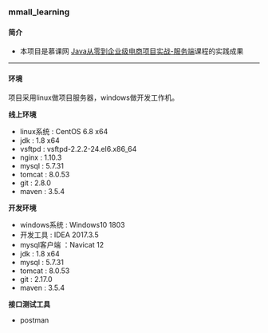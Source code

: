### mmall_learning

#### 简介

- 本项目是慕课网 [Java从零到企业级电商项目实战-服务端](https://coding.imooc.com/class/96.html)课程的实践成果

---

#### 环境
项目采用linux做项目服务器，windows做开发工作机。

**线上环境**

- linux系统 : CentOS 6.8 x64
- jdk : 1.8 x64
- vsftpd : vsftpd-2.2.2-24.el6.x86_64
- nginx : 1.10.3
- mysql : 5.7.31
- tomcat : 8.0.53
- git : 2.8.0
- maven : 3.5.4

**开发环境**

- windows系统 : Windows10 1803
- 开发工具 : IDEA 2017.3.5
- mysql客户端 ：Navicat 12
- jdk : 1.8 x64
- mysql : 5.7.31
- tomcat : 8.0.53
- git : 2.17.0
- maven : 3.5.4

**接口测试工具**

- postman

